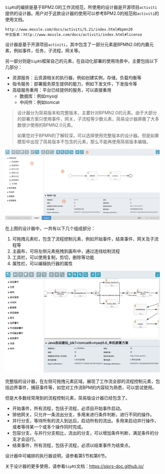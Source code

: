`SipRS`的编排是基于BPM2.0的工作流规范，所使用的设计器是开源项目`activiti`提供的设计器。用户对于这款设计器的使用可以参考BPM2.0的规范和`activiti`的使用文档。

```
http://www.mossle.com/docs/activiti/5.21/index.html#bpmn20
中文版本：http://www.mossle.com/docs/activiti/index.html#license
```

设计器是基于开源项目`activiti`，其中包含了一部分元素是BPMN2.0的内置元素，例如事件，任务，子流程，网关等。

另一部分则是`SipRS`框架自己的元素，在自动化部署的使用场景中，主要包括以下几部分：

* 资源服务：云资源相关的执行器，例如创建实例，存储，负载均衡等
* 指令服务：部署服务原生提供的能力，例如下发文件，下发指令等
* 高级服务重用：平台已经提供的服务，可以直接重用
  * 数据库：例如mysql
  * 中间件：例如tomcat

> 设计器分为简易版本和完整版本，主要针对BPMN2.0的元素。由于大部分的部署方案只使用事件，网关，子流程等少数元素，简易设计器屏蔽了大多数很少使用的BPMN2.0元素。
>
> 如果您对于BPMN的了解较深，可以选择使用完整版本的设计器。但是如果模型中出现了简易版本不包含的元素，那么不能再使用简易版本编辑。

![输入图片说明](..\image\designer.png "简易版本设计器")

在上图的设计器中，一共有以下几个组成部分：
1. 可拖拽元素栏，包含了流程控制元素，例如开始事件，结束事件，网关及子流程等
2. 主画布，可将左侧元素拖拽到画布中，通过连线绘制流程
3. 工具栏，可以使用复制，剪切，删除等功能
4. 属性栏，可以编辑执行器的属性

![img](..\image\complete-designer.png)

完整版的设计器，在左侧可拖拽元素区域，展现了工作流全部的流程控制元素，包括边界事件，捕获事件等，如您对工作流BPM的内容较为熟悉，可以尝试使用。

但是大多数经常用到的流程控制元素，简易版设计器已经包含了。

* 开始事件，所有流程，包括子流程，必须自开始事件启动。
* 排他网关，只允许一条流出分支，多用来进行条件判断，进行不同的操作。
* 并行分支，等待所有的流入到达后，启动所有的流出。多用来启动并行操作，或者等待某一个或多个操作同时完成。
* 包容分支，与并行分支相比，流出的分支，可以增加条件判断，满足条件的分支才会运行。
* 结束事件，所有流程，包括子流程，必须以结束事件为结束点。

设计器中可编排的执行器说明，请参看第5节和第6节。

关于设计器的更多使用，请参看`SipRS`文档：https://siprs-doc.github.io/

